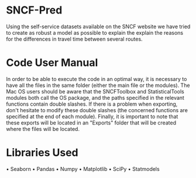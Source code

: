# SNCF-Pred
Using the self-service datasets available on the SNCF website  we have tried to create as robust a model as possible to explain the explain the reasons for the differences in travel time between several routes.

# Code User Manual
In order to be able to execute the code in an optimal way, it is necessary to have all the files in the same folder (either the main file or the modules). The Mac OS users should be aware that the SNCFToolbox and StatisticalTools modules both call the OS package, and the paths specified in the relevant functions contain double slashes. If there is a problem when exporting, don't hesitate to modify these double slashes (the concerned functions are specified at the end of each module). Finally, it is important to note that these exports will be located in an "Exports" folder that will be created where the files will be located.

# Libraries Used
• Seaborn
• Pandas
• Numpy
• Matplotlib
• SciPy
• Statmodels

